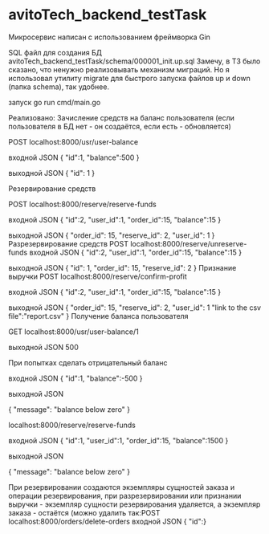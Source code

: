 # avitoTech_backend_testTask

Микросервис написан с использованием фреймворка Gin 

SQL файл для создания БД avitoTech_backend_testTask/schema/000001_init.up.sql
Замечу, в ТЗ было сказано, что ненужно реализовывать механизм миграций. Но я использовал утилиту
migrate для быстрого запуска файлов up и down (папка schema), так удобнее.

запуск go run cmd/main.go

Реализовано:
  Зачисление средств на баланс пользователя (если пользователя в БД нет - он создаётся, если есть - обновляется)
  
 POST  localhost:8000/usr/user-balance
  
  входной JSON
    {
    "id":1,
    "balance":500
    }
    
  выходной JSON
  {
    "id": 1
  }
  
  Резервирование средств 
  
 POST  localhost:8000/reserve/reserve-funds
  
  
   входной JSON
  {
    "id":2,
    "user_id":1,
    "order_id":15,
    "balance":15
}
    
  выходной JSON
 {
    "order_id": 15,
    "reserve_id": 2,
    "user_id": 1
}
  Разрезервирование средств
POST  localhost:8000/reserve/unreserve-funds
   входной JSON
  {
    "id":2,
    "user_id":1,
    "order_id":15,
    "balance":15
}
    
  выходной JSON
  {
    "id": 1,
    "order_id": 15,
    "reserve_id": 2
}
  Признание выручки
 POST  localhost:8000/reserve/confirm-profit
   
   входной JSON
  {
    "id":2,
    "user_id":1,
    "order_id":15,
    "balance":15
}
    
  выходной JSON
 {
    "order_id": 15,
    "reserve_id": 2,
    "user_id": 1
    "link to the csv file":"report.csv"
}
  Получение баланса пользователя
  
GET localhost:8000/usr/user-balance/1
  
   выходной JSON
 500
 
 
 При попытках сделать отрицательный баланс
 
  входной JSON
 {
    "id":1,
    "balance":-500
}

выходной JSON

{
    "message": "balance below zero"
}

localhost:8000/reserve/reserve-funds

 входной JSON
{
    "id":1,
    "user_id":1,
    "order_id":15,
    "balance":1500
}

выходной JSON

{
    "message": "balance below zero"
}

При резервировании создаются экземпляры сущностей заказа и операции резервирования, 
при разрезервировании или признании выручки - экземпляр сущности резервирования удаляется, а экземпляр заказа - 
остаётся (можно удалить так:POST  localhost:8000/orders/delete-orders входной JSON { "id":}
